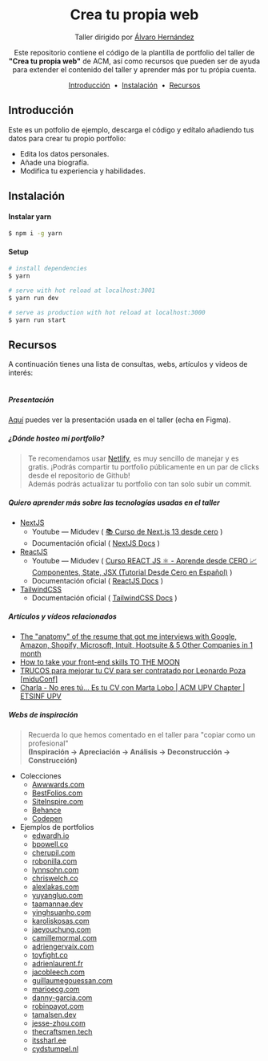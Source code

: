 <h1 align="center">
  Crea tu propia web
</h1>
<p align="center">
  Taller dirigido por  <a target="_blank" href="https://www.linkedin.com/in/alvarohernandezperales/">Álvaro Hernández</a>
</p>
<p align="center">
  Este repositorio contiene el código de la plantilla de portfolio del taller de <strong>"Crea tu propia web"</strong> de ACM, así como recursos que pueden ser de ayuda para extender el contenido del taller y aprender más por tu própia cuenta.
</p>

<p align="center">
  <a href="#introducción">Introducción</a> &nbsp;&bull;&nbsp;
  <a href="#instalación">Instalación</a> &nbsp;&bull;&nbsp;
  <a href="#recursos">Recursos</a>
</p>

## Introducción

Este es un potfolio de ejemplo, descarga el código y edítalo añadiendo tus datos para crear tu propio portfolio:

- Edita los datos personales.
- Añade una biografía.
- Modifica tu experiencia y habilidades.

## Instalación

#### Instalar yarn

```bash
$ npm i -g yarn
```

#### Setup

```bash
# install dependencies
$ yarn

# serve with hot reload at localhost:3001
$ yarn run dev

# serve as production with hot reload at localhost:3000
$ yarn run start
```

## Recursos

A continuación tienes una lista de consultas, webs, artículos y videos de interés:
<br/>
<br/>

##### Presentación
[Aquí](https://www.figma.com/proto/hj2TzloYqMhvq3LgqrRggG/Crea-tu-propia-web?page-id=29%3A1510&node-id=29%3A1511&viewport=355%2C258%2C0.4&scaling=contain&starting-point-node-id=29%3A1511&hotspot-hints=0&hide-ui=1) puedes ver la presentación usada en el taller (echa en Figma).

##### ¿Dónde hosteo mi portfolio?

> Te recomendamos usar <a target="_blank" href="https://www.netlify.com/">Netlify</a>, es muy sencillo de manejar y es gratis. ¡Podrás compartir tu portfolio públicamente en un par de clicks desde el repositorio de Github!
> <br/>
> Además podrás actualizar tu portfolio con tan solo subir un commit.

##### Quiero aprender más sobre las tecnologías usadas en el taller

- <a target="_blank" href="https://nextjs.org/">NextJS</a>
  - Youtube — Midudev ( [📚 Curso de Next.js 13 desde cero](https://www.youtube.com/watch?v=tA-_vAz9y78) )
  - Documentación oficial ( [NextJS Docs](https://nextjs.org/docs/getting-started) )
- <a target="_blank" href="https://reactjs.org/">ReactJS</a>
  - Youtube — Midudev ( [Curso REACT JS ⚛️ - Aprende desde CERO 📈 Componentes, State, JSX (Tutorial Desde Cero en Español)](https://www.youtube.com/watch?v=T_j60n1zgu0&list=PLV8x_i1fqBw0B008sQn79YxCjkHJU84pC) )
  - Documentación oficial ( [ReactJS Docs](https://es.reactjs.org/docs/getting-started.html) )
- [TailwindCSS](https://tailwindcss.com/)
  - Documentación oficial ( [TailwindCSS Docs](https://tailwindcss.com/docs/utility-first) )

##### Artículos y vídeos relacionados

- [The "anatomy" of the resume that got me interviews with Google, Amazon, Shopify, Microsoft, Intuit, Hootsuite & 5 Other Companies in 1 month](https://www.linkedin.com/pulse/anatomy-resume-got-me-interviews-google-amazon-shopify-peter-nsaka/)
- [How to take your front-end skills TO THE MOON](https://www.youtube.com/watch?v=GHZBa_R93ag)
- [TRUCOS para mejorar tu CV para ser contratado por Leonardo Poza [miduConf]](https://www.youtube.com/watch?v=ybQ9x37FXlA)
- [Charla - No eres tú... Es tu CV con Marta Lobo | ACM UPV Chapter | ETSINF UPV](https://www.youtube.com/watch?v=ZB6nSKM-T4Y)

##### Webs de inspiración

> Recuerda lo que hemos comentado en el taller para "copiar como un profesional"
> <br/>
> **(Inspiración → Apreciación → Análisis → Deconstrucción → Construcción)**

- Colecciones
  - [Awwwards.com](https://www.awwwards.com/websites/portfolio/)
  - [BestFolios.com](https://www.bestfolios.com/)
  - [SiteInspire.com](https://www.siteinspire.com/)
  - [Behance](https://www.behance.net/)
  - [Codepen](https://codepen.io/)
- Ejemplos de portfolios
  - [edwardh.io](https://www.edwardh.io/)
  - [bpowell.co](https://www.bpowell.co/)
  - [cherupil.com](https://cherupil.com/)
  - [robonilla.com](https://robonilla.com/)
  - [lynnsohn.com](https://lynnsohn.com/)
  - [chriswelch.co](https://chriswelch.co/)
  - [alexlakas.com](https://www.alexlakas.com/)
  - [yuyangluo.com](https://yuyangluo.com/)
  - [taamannae.dev](https://taamannae.dev/)
  - [yinghsuanho.com](https://yinghsuanho.com/)
  - [karoliskosas.com](https://karoliskosas.com/)
  - [jaeyouchung.com](https://jaeyouchung.com/)
  - [camillemormal.com](https://camillemormal.com/)
  - [adriengervaix.com](https://adriengervaix.com/)
  - [toyfight.co](https://toyfight.co/)
  - [adrienlaurent.fr](https://adrienlaurent.fr/)
  - [jacobleech.com](https://jacobleech.com/)
  - [guillaumegouessan.com](https://guillaumegouessan.com/)
  - [marioecg.com](https://marioecg.com/)
  - [danny-garcia.com](https://danny-garcia.com/)
  - [robinpayot.com](http://www.robinpayot.com/)
  - [tamalsen.dev](https://tamalsen.dev/)
  - [jesse-zhou.com](https://jesse-zhou.com/)
  - [thecraftsmen.tech](https://www.thecraftsmen.tech/)
  - [itssharl.ee](https://itssharl.ee/)
  - [cydstumpel.nl](https://cydstumpel.nl/)
